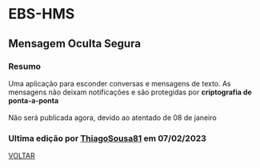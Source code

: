 # EBS-HMS
## Mensagem Oculta Segura

### Resumo
Uma aplicação para esconder conversas e mensagens de texto. As mensagens não deixam notificações e são protegidas por **criptografia de ponta-a-ponta**<br><br> Não será publicada agora, devido ao atentado de 08 de janeiro
### Ultima edição por [ThiagoSousa81](https://github.com/ThiagoSousa81/) em 07/02/2023

[VOLTAR](https://github.com/EBS-Security-Systems/EBS-Docs#readme)
